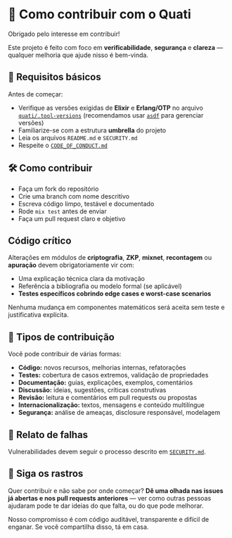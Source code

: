 # 👥 Como contribuir com o Quati

Obrigado pelo interesse em contribuir!

Este projeto é feito com foco em **verificabilidade**, **segurança** e **clareza** — qualquer melhoria que ajude nisso é bem-vinda.

## 📌 Requisitos básicos

Antes de começar:

- Verifique as versões exigidas de **Elixir** e **Erlang/OTP** no arquivo [`quati/.tool-versions`](quati/.tool-versions)
  (recomendamos usar [`asdf`](https://asdf-vm.com/) para gerenciar versões)
- Familiarize-se com a estrutura **umbrella** do projeto
- Leia os arquivos `README.md` e `SECURITY.md`
- Respeite o [`CODE_OF_CONDUCT.md`](./CODE_OF_CONDUCT.md)

## 🛠️ Como contribuir

- Faça um fork do repositório
- Crie uma branch com nome descritivo
- Escreva código limpo, testável e documentado
- Rode `mix test` antes de enviar
- Faça um pull request claro e objetivo

## Código crítico

Alterações em módulos de **criptografia**, **ZKP**, **mixnet**, **recontagem** ou **apuração** devem obrigatoriamente vir com:

- Uma explicação técnica clara da motivação
- Referência a bibliografia ou modelo formal (se aplicável)
- **Testes específicos cobrindo edge cases e worst-case scenarios**

Nenhuma mudança em componentes matemáticos será aceita sem teste e justificativa explícita.

## 🧭 Tipos de contribuição

Você pode contribuir de várias formas:

- **Código:** novos recursos, melhorias internas, refatorações
- **Testes:** cobertura de casos extremos, validação de propriedades
- **Documentação:** guias, explicações, exemplos, comentários
- **Discussão:** ideias, sugestões, críticas construtivas
- **Revisão:** leitura e comentários em pull requests ou propostas
- **Internacionalização:** textos, mensagens e conteúdo multilíngue
- **Segurança:** análise de ameaças, disclosure responsável, modelagem

## 🔐 Relato de falhas

Vulnerabilidades devem seguir o processo descrito em [`SECURITY.md`](./SECURITY.md).

## 🐾 Siga os rastros

Quer contribuir e não sabe por onde começar?
**Dê uma olhada nas issues já abertas e nos pull requests anteriores** — ver como outras pessoas ajudaram pode te dar ideias do que falta, ou do que pode melhorar.

Nosso compromisso é com código auditável, transparente e difícil de enganar.
Se você compartilha disso, tá em casa.
